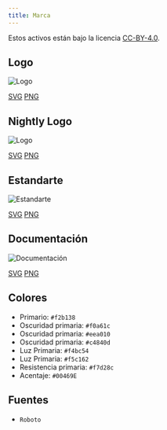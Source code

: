 ```yaml
---
title: Marca
---
```


Estos activos están bajo la licencia [CC-BY-4.0](https://github.com/LinwoodCloud/Butterfly/blob/develop/BRANDING_LICENSE).

## Logo

![Logo](/img/logo.svg)

[SVG](/img/logo.svg) [PNG](/img/logo.png)

## Nightly Logo

![Logo](/img/nightly.svg)

[SVG](/img/nightly.svg) [PNG](/img/nightly.png)

## Estandarte

![Estandarte](/img/banner.svg)

[SVG](/img/banner.svg) [PNG](/img/banner.png)

## Documentación

![Documentación](/img/docs.svg)

[SVG](/img/docs.svg) [PNG](/img/docs.png)

## Colores

* Primario: `#f2b138`
* Oscuridad primaria: `#f0a61c`
* Oscuridad primaria: `#eea010`
* Oscuridad primaria: `#c4840d`
* Luz Primaria: `#f4bc54`
* Luz Primaria: `#f5c162`
* Resistencia primaria: `#f7d28c`
* Acentaje: `#00469E`

## Fuentes

* `Roboto`
